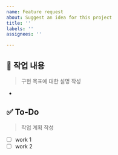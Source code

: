 ```yaml
---
name: Feature request
about: Suggest an idea for this project
title: ''
labels: ''
assignees: ''

---
```


## 📄 작업 내용
> 구현 목표에 대한 설명 작성
- 

## ✅ To-Do
> 작업 계획 작성
- [ ] work 1
- [ ] work 2
